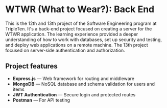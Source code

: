 # WTWR (What to Wear?): Back End

This is the 12th and 13th project of the Software Engineering program at TripleTen. It's a back-end project focused on creating a server for the WTWR application. The learning experience provided a deeper understanding of how to work with databases, set up security and testing, and deploy web applications on a remote machine. The 13th project focused on server-side authentication and authorization.

## Project features

- **Express.js** — Web framework for routing and middleware
- **MongoDB** — NoSQL database and schema validation for users and items
- **JWT Authentication** — Secure login and protected routes
- **Postman** — For API testing
